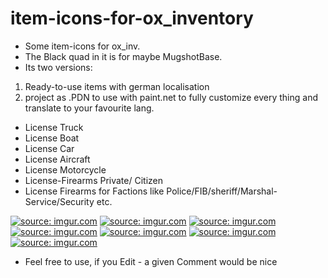# item-icons-for-ox_inventory

- Some item-icons for ox_inv. 
- The Black quad in it is for maybe MugshotBase.
- Its two versions: 
1. Ready-to-use items with german localisation 
2. project as .PDN to use with paint.net to fully customize every thing and translate to your favourite lang.

- License Truck
- License Boat
- License Car
- License Aircraft
- License Motorcycle
- License-Firearms Private/ Citizen
- License Firearms for Factions like Police/FIB/sheriff/Marshal-Service/Security etc.

<a href="https://imgur.com/H27aOZl"><img src="https://i.imgur.com/H27aOZl.png" title="source: imgur.com" /></a>
<a href="https://imgur.com/o24Oe1K"><img src="https://i.imgur.com/o24Oe1K.png" title="source: imgur.com" /></a>
<a href="https://imgur.com/K7cCsDp"><img src="https://i.imgur.com/K7cCsDp.png" title="source: imgur.com" /></a>
<a href="https://imgur.com/88gWn2n"><img src="https://i.imgur.com/88gWn2n.png" title="source: imgur.com" /></a>
<a href="https://imgur.com/wdcpDR5"><img src="https://i.imgur.com/wdcpDR5.png" title="source: imgur.com" /></a>
<a href="https://imgur.com/GEBb5Ue"><img src="https://i.imgur.com/GEBb5Ue.png" title="source: imgur.com" /></a>
<a href="https://imgur.com/KO3WDVm"><img src="https://i.imgur.com/KO3WDVm.png" title="source: imgur.com" /></a>

- Feel free to use, if you Edit - a given Comment would be nice
